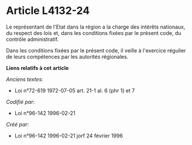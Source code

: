 # Article L4132-24

Le représentant de l'Etat dans la région a la charge des intérêts nationaux, du respect des lois et, dans les conditions
fixées par le présent code, du contrôle administratif.

Dans les conditions fixées par le présent code, il veille à l'exercice régulier de leurs compétences par les autorités
régionales.

**Liens relatifs à cet article**

_Anciens textes_:

  - Loi n°72-619 1972-07-05 art. 21-1 al. 6 (phr 1) et 7

_Codifié par_:

  - Loi n°96-142 1996-02-21

_Créé par_:

  - Loi n°96-142 1996-02-21 jorf 24 février 1996
